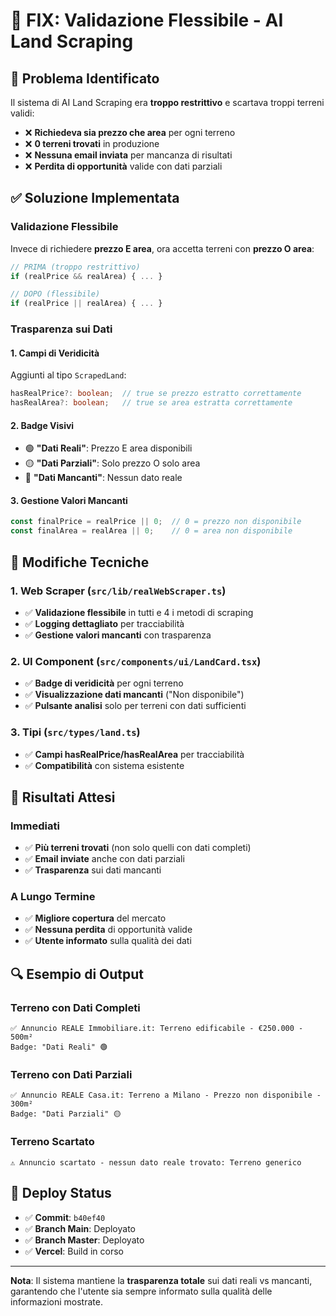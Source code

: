 # 🔧 FIX: Validazione Flessibile - AI Land Scraping

## 🚨 Problema Identificato

Il sistema di AI Land Scraping era **troppo restrittivo** e scartava troppi terreni validi:

- ❌ **Richiedeva sia prezzo che area** per ogni terreno
- ❌ **0 terreni trovati** in produzione
- ❌ **Nessuna email inviata** per mancanza di risultati
- ❌ **Perdita di opportunità** valide con dati parziali

## ✅ Soluzione Implementata

### **Validazione Flessibile**
Invece di richiedere **prezzo E area**, ora accetta terreni con **prezzo O area**:

```typescript
// PRIMA (troppo restrittivo)
if (realPrice && realArea) { ... }

// DOPO (flessibile)
if (realPrice || realArea) { ... }
```

### **Trasparenza sui Dati**

#### **1. Campi di Veridicità**
Aggiunti al tipo `ScrapedLand`:
```typescript
hasRealPrice?: boolean;  // true se prezzo estratto correttamente
hasRealArea?: boolean;   // true se area estratta correttamente
```

#### **2. Badge Visivi**
- 🟢 **"Dati Reali"**: Prezzo E area disponibili
- 🟡 **"Dati Parziali"**: Solo prezzo O solo area
- 🔴 **"Dati Mancanti"**: Nessun dato reale

#### **3. Gestione Valori Mancanti**
```typescript
const finalPrice = realPrice || 0;  // 0 = prezzo non disponibile
const finalArea = realArea || 0;    // 0 = area non disponibile
```

## 📝 Modifiche Tecniche

### **1. Web Scraper (`src/lib/realWebScraper.ts`)**
- ✅ **Validazione flessibile** in tutti e 4 i metodi di scraping
- ✅ **Logging dettagliato** per tracciabilità
- ✅ **Gestione valori mancanti** con trasparenza

### **2. UI Component (`src/components/ui/LandCard.tsx`)**
- ✅ **Badge di veridicità** per ogni terreno
- ✅ **Visualizzazione dati mancanti** ("Non disponibile")
- ✅ **Pulsante analisi** solo per terreni con dati sufficienti

### **3. Tipi (`src/types/land.ts`)**
- ✅ **Campi hasRealPrice/hasRealArea** per tracciabilità
- ✅ **Compatibilità** con sistema esistente

## 🎯 Risultati Attesi

### **Immediati**
- ✅ **Più terreni trovati** (non solo quelli con dati completi)
- ✅ **Email inviate** anche con dati parziali
- ✅ **Trasparenza** sui dati mancanti

### **A Lungo Termine**
- ✅ **Migliore copertura** del mercato
- ✅ **Nessuna perdita** di opportunità valide
- ✅ **Utente informato** sulla qualità dei dati

## 🔍 Esempio di Output

### **Terreno con Dati Completi**
```
✅ Annuncio REALE Immobiliare.it: Terreno edificabile - €250.000 - 500m²
Badge: "Dati Reali" 🟢
```

### **Terreno con Dati Parziali**
```
✅ Annuncio REALE Casa.it: Terreno a Milano - Prezzo non disponibile - 300m²
Badge: "Dati Parziali" 🟡
```

### **Terreno Scartato**
```
⚠️ Annuncio scartato - nessun dato reale trovato: Terreno generico
```

## 🚀 Deploy Status

- ✅ **Commit**: `b40ef40`
- ✅ **Branch Main**: Deployato
- ✅ **Branch Master**: Deployato
- ✅ **Vercel**: Build in corso

---

**Nota**: Il sistema mantiene la **trasparenza totale** sui dati reali vs mancanti, garantendo che l'utente sia sempre informato sulla qualità delle informazioni mostrate. 